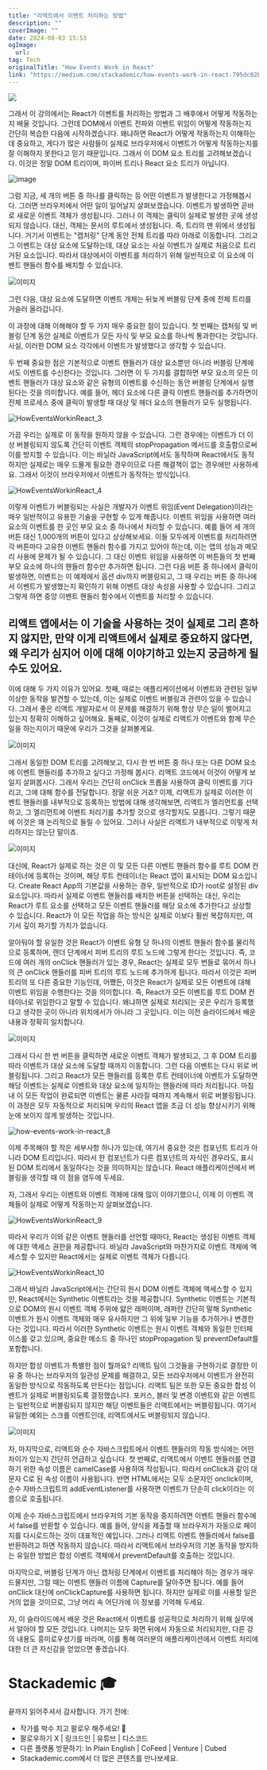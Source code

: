 ```yaml
---
title: "리액트에서 이벤트 처리하는 방법"
description: ""
coverImage: ""
date: 2024-08-03 15:53
ogImage: 
  url: 
tag: Tech
originalTitle: "How Events Work in React"
link: "https://medium.com/stackademic/how-events-work-in-react-795dc02b23b6"
---
```




<img src="/assets/img/HowEventsWorkinReact_0.png" />

그래서 이 강의에서는 React가 이벤트를 처리하는 방법과 그 배후에서 어떻게 작동하는지 배울 것입니다. 그런데 DOM에서 이벤트 전파와 이벤트 위임이 어떻게 작동하는지 간단히 복습한 다음에 시작하겠습니다. 왜냐하면 React가 어떻게 작동하는지 이해하는 데 중요하고, 게다가 많은 사람들이 실제로 브라우저에서 이벤트가 어떻게 작동하는지를 잘 이해하지 못한다고 믿기 때문입니다. 그래서 이 DOM 요소 트리를 고려해보겠습니다. 이것은 정말 DOM 트리이며, 파이버 트리나 React 요소 트리가 아닙니다.

![image](https://miro.medium.com/v2/resize:fit:1400/1*WXQBB8M504NfFZjcYuMX7w.gif)

그럼 지금, 세 개의 버튼 중 하나를 클릭하는 등 어떤 이벤트가 발생한다고 가정해봅시다. 그러면 브라우저에서 어떤 일이 일어날지 살펴보겠습니다. 이벤트가 발생하면 곧바로 새로운 이벤트 객체가 생성됩니다. 그러나 이 객체는 클릭이 실제로 발생한 곳에 생성되지 않습니다. 대신, 객체는 문서의 루트에서 생성됩니다. 즉, 트리의 맨 위에서 생성됩니다. 거기서 이벤트는 "캡처링" 단계 동안 전체 트리를 따라 아래로 이동합니다. 그리고 그 이벤트는 대상 요소에 도달하는데, 대상 요소는 사실 이벤트가 실제로 처음으로 트리거된 요소입니다. 따라서 대상에서이 이벤트를 처리하기 위해 일반적으로 이 요소에 이벤트 핸들러 함수를 배치할 수 있습니다.

<div class="content-ad"></div>

![이미지](https://miro.medium.com/v2/resize:fit:1400/1*7478CY5Lj47cZY45VAOCeQ.gif)

그런 다음, 대상 요소에 도달하면 이벤트 개체는 뒤늦게 버블링 단계 중에 전체 트리를 거슬러 올라갑니다.

이 과정에 대해 이해해야 할 두 가지 매우 중요한 점이 있습니다. 첫 번째는 캡처링 및 버블링 단계 동안 실제로 이벤트가 모든 자식 및 부모 요소를 하나씩 통과한다는 것입니다. 사실, 이러한 DOM 요소 각각에서 이벤트가 발생했다고 생각할 수 있습니다.

두 번째 중요한 점은 기본적으로 이벤트 핸들러가 대상 요소뿐만 아니라 버블링 단계에서도 이벤트를 수신한다는 것입니다. 그러면 이 두 가지를 결합하면 부모 요소의 모든 이벤트 핸들러가 대상 요소와 같은 유형의 이벤트를 수신하는 동안 버블링 단계에서 실행된다는 것을 의미합니다. 예를 들어, 헤더 요소에 다른 클릭 이벤트 핸들러를 추가하면이 전체 프로세스 중에 클릭이 발생할 때 대상 및 헤더 요소의 핸들러가 모두 실행됩니다.

<div class="content-ad"></div>

![HowEventsWorkinReact_3](/assets/img/HowEventsWorkinReact_3.png)

가끔 우리는 실제로 이 동작을 원하지 않을 수 있습니다. 그런 경우에는 이벤트가 더 이상 버블링되지 않도록 간단히 이벤트 객체의 stopPropagation 메서드를 호출함으로써 이를 방지할 수 있습니다. 이는 바닐라 JavaScript에서도 동작하며 React에서도 동작하지만 실제로는 매우 드물게 필요한 경우이므로 다른 해결책이 없는 경우에만 사용하세요. 그래서 이것이 브라우저에서 이벤트가 동작하는 방식입니다.

![HowEventsWorkinReact_4](/assets/img/HowEventsWorkinReact_4.png)

이렇게 이벤트가 버블링되는 사실은 개발자가 이벤트 위임(Event Delegation)이라는 매우 일반적이고 유용한 기술을 구현할 수 있게 해줍니다. 이벤트 위임을 사용하면 여러 요소의 이벤트를 한 곳인 부모 요소 중 하나에서 처리할 수 있습니다. 예를 들어 세 개의 버튼 대신 1,000개의 버튼이 있다고 상상해보세요. 이들 모두에게 이벤트를 처리하려면 각 버튼마다 고유한 이벤트 핸들러 함수를 가지고 있어야 하는데, 이는 앱의 성능과 메모리 사용에 문제가 될 수 있습니다. 그 대신 이벤트 위임을 사용하면 이 버튼들의 첫 번째 부모 요소에 하나의 핸들러 함수만 추가하면 됩니다. 그런 다음 버튼 중 하나에서 클릭이 발생하면, 이벤트는 이 예제에서 옵션 div까지 버블링되고, 그 때 우리는 버튼 중 하나에서 이벤트가 발생했는지 확인하기 위해 이벤트 대상 속성을 사용할 수 있습니다. 그리고 그렇게 하면 중앙 이벤트 핸들러 함수에서 이벤트를 처리할 수 있습니다.

<div class="content-ad"></div>

## 리액트 앱에서는 이 기술을 사용하는 것이 실제로 그리 흔하지 않지만, 만약 이게 리액트에서 실제로 중요하지 않다면, 왜 우리가 심지어 이에 대해 이야기하고 있는지 궁금하게 될 수도 있어요.

이에 대해 두 가지 이유가 있어요. 첫째, 때로는 애플리케이션에서 이벤트와 관련된 일부 이상한 동작을 발견할 수 있는데, 이는 실제로 이벤트 버블링과 관련이 있을 수 있습니다. 그래서 좋은 리액트 개발자로서 이 문제를 해결하기 위해 항상 무슨 일이 벌어지고 있는지 정확히 이해하고 싶어해요. 둘째로, 이것이 실제로 리액트가 이벤트와 함께 무슨 일을 하는지이기 때문에 우리가 그것을 살펴볼게요.

![이미지](/assets/img/HowEventsWorkinReact_5.png)

그래서 동일한 DOM 트리를 고려해보고, 다시 한 번 버튼 중 하나 또는 다른 DOM 요소에 이벤트 핸들러를 추가하고 싶다고 가정해 봅시다. 리액트 코드에서 이것이 어떻게 보일지 살펴봅시다. 그래서 우리는 간단히 onClick 프롭을 사용하여 클릭 이벤트를 기다리고, 그에 대해 함수를 전달합니다. 정말 쉬운 거죠? 이제, 리액트가 실제로 이러한 이벤트 핸들러를 내부적으로 등록하는 방법에 대해 생각해보면, 리액트가 엘리먼트를 선택하고, 그 엘리먼트에 이벤트 처리기를 추가할 것으로 생각할지도 모릅니다. 그렇기 때문에 이것은 꽤 논리적으로 들릴 수 있어요. 그러나 사실은 리액트가 내부적으로 이렇게 처리하지는 않는단 말이죠.

<div class="content-ad"></div>

![이미지](/assets/img/HowEventsWorkinReact_6.png)

대신에, React가 실제로 하는 것은 이 및 모든 다른 이벤트 핸들러 함수를 루트 DOM 컨테이너에 등록하는 것이며, 해당 루트 컨테이너는 React 앱이 표시되는 DOM 요소입니다. Create React App의 기본값을 사용하는 경우, 일반적으로 ID가 root로 설정된 div 요소입니다. 따라서 실제로 이벤트 핸들러를 배치한 버튼을 선택하는 대신, 우리는 React가 루트 요소를 선택하고 모든 이벤트 핸들러를 해당 요소에 추가한다고 상상할 수 있습니다. React가 이 모든 작업을 하는 방식은 실제로 이보다 훨씬 복잡하지만, 여기서 깊이 파기할 가치가 없습니다.

알아둬야 할 유일한 것은 React가 이벤트 유형 당 하나의 이벤트 핸들러 함수를 물리적으로 등록하며, 렌더 단계에서 피버 트리의 루트 노드에 그렇게 한다는 것입니다. 즉, 코드에 여러 개의 onClick 핸들러가 있는 경우, React는 실제로 모두 번들로 묶어서 하나의 큰 onClick 핸들러를 피버 트리의 루트 노드에 추가하게 됩니다. 따라서 이것은 피버 트리의 또 다른 중요한 기능인데, 어쨌든, 이것은 React가 실제로 모든 이벤트에 대해 이벤트 위임을 수행한다는 것을 의미합니다. 즉, React가 모든 이벤트를 루트 DOM 컨테이너로 위임한다고 말할 수 있습니다. 왜냐하면 실제로 처리되는 곳은 우리가 등록했다고 생각한 곳이 아니라 위치에서가 아니라 그 곳입니다. 이는 이전 슬라이드에서 배운 내용과 정확히 일치합니다.

![이미지](https://miro.medium.com/v2/resize:fit:1400/1*Vz0IKlu2zRyNciihY_1WMg.gif)

<div class="content-ad"></div>

그래서 다시 한 번 버튼을 클릭하면 새로운 이벤트 객체가 발생되고, 그 후 DOM 트리를 따라 이벤트가 대상 요소에 도달할 때까지 이동합니다. 그런 다음 이벤트는 다시 위로 버블링됩니다. 그리고 React가 모든 핸들러를 등록한 루트 컨테이너에 이벤트가 도달하면 해당 이벤트는 실제로 이벤트와 대상 요소에 일치하는 핸들러에 따라 처리됩니다. 마침내 이 모든 작업이 완료되면 이벤트는 물론 사라질 때까지 계속해서 위로 버블링됩니다. 이 과정은 모두 자동적으로 처리되며 우리의 React 앱을 조금 더 성능 향상시키기 위해 눈에 보이지 않게 발생하는 것입니다.

![how-events-work-in-react_8](/assets/img/HowEventsWorkinReact_8.png)

이제 주목해야 할 작은 세부사항 하나가 있는데, 여기서 중요한 것은 컴포넌트 트리가 아니라 DOM 트리입니다. 따라서 한 컴포넌트가 다른 컴포넌트의 자식인 경우라도, 표시된 DOM 트리에서 동일하다는 것을 의미하지는 않습니다. React 애플리케이션에서 버블링을 생각할 때 이 점을 염두에 두세요.

자, 그래서 우리는 이벤트와 이벤트 객체에 대해 많이 이야기했으니, 이제 이 이벤트 객체들이 실제로 어떻게 작동하는지 살펴보겠습니다.

<div class="content-ad"></div>

![HowEventsWorkinReact_9](/assets/img/HowEventsWorkinReact_9.png)

따라서 우리가 이와 같은 이벤트 핸들러를 선언할 때마다, React는 생성된 이벤트 객체에 대한 액세스 권한을 제공합니다. 바닐라 JavaScript와 마찬가지로 이벤트 객체에 액세스할 수 있지만 React에서는 실제로 이벤트 객체가 다릅니다.

![HowEventsWorkinReact_10](/assets/img/HowEventsWorkinReact_10.png)

그래서 바닐라 JavaScript에서는 간단히 원시 DOM 이벤트 객체에 액세스할 수 있지만, React에서는 Synthetic 이벤트라는 것을 제공합니다. Synthetic 이벤트는 기본적으로 DOM의 원시 이벤트 객체 주위에 얇은 래퍼이며, 래퍼란 간단히 말해 Synthetic 이벤트가 원시 이벤트 객체와 매우 유사하지만 그 위에 일부 기능을 추가하거나 변경한다는 것입니다. 따라서 이러한 Synthetic 이벤트는 원시 이벤트 객체와 동일한 인터페이스를 갖고 있으며, 중요한 메소드 중 하나인 stopPropagation 및 preventDefault를 포함합니다.

<div class="content-ad"></div>

하지만 합성 이벤트가 특별한 점이 뭘까요? 리액트 팀이 그것들을 구현하기로 결정한 이유 중 하나는 브라우저의 일관성 문제를 해결하고, 모든 브라우저에서 이벤트가 완전히 동일한 방식으로 작동하도록 만든다는 점입니다. 리액트 팀은 또한 모든 중요한 합성 이벤트가 실제로 버블링되도록 결정했습니다. 포커스, 블러 및 변경 이벤트와 같은 이벤트는 일반적으로 버블링되지 않지만 해당 이벤트들은 리액트에서는 버블링됩니다. 여기서 유일한 예외는 스크롤 이벤트인데, 리액트에서도 버블링되지 않습니다.

![이미지](/assets/img/HowEventsWorkinReact_11.png)

자, 마지막으로, 리액트와 순수 자바스크립트에서 이벤트 핸들러의 작동 방식에는 어떤 차이가 있는지 간단히 언급하고 싶습니다. 첫 번째로, 리액트에서 이벤트 핸들러를 연결하기 위한 속성 이름은 camelCase를 사용하여 작성됩니다. 따라서 onClick과 같이 대문자 C로 된 속성 이름이 사용됩니다. 반면 HTML에서는 모두 소문자인 onclick이며, 순수 자바스크립트의 addEventListener를 사용하면 이벤트가 단순히 click이라는 이름으로 호출됩니다.

이제 순수 자바스크립트에서 브라우저의 기본 동작을 중지하려면 이벤트 핸들러 함수에서 false를 반환할 수 있습니다. 예를 들어, 양식을 제출할 때 브라우저가 자동으로 페이지를 다시로드하는 것이 대표적인 예입니다. 그러나 리액트 이벤트 핸들러에서 false를 반환하려고 하면 작동하지 않습니다. 따라서 리액트에서 브라우저의 기본 동작을 방지하는 유일한 방법은 합성 이벤트 객체에서 preventDefault를 호출하는 것입니다.

<div class="content-ad"></div>

마지막으로, 버블링 단계가 아닌 캡처링 단계에서 이벤트를 처리해야 하는 경우가 매우 드물지만, 그럴 때는 이벤트 핸들러 이름에 Capture를 달아주면 됩니다. 예를 들어 onClick 대신에 onClickCapture를 사용하면 됩니다. 하지만 실제로 이를 사용할 일은 거의 없을 것이므로, 그냥 머리 속 어딘가에 이 정보를 기억해 두세요.

자, 이 슬라이드에서 배운 것은 React에서 이벤트를 성공적으로 처리하기 위해 실무에서 알아야 할 모든 것입니다. 나머지는 모두 화면 뒤에서 자동으로 처리되지만, 다른 강의 내용도 흥미로우셨기를 바라며, 이를 통해 여러분의 애플리케이션에서 이벤트 처리에 대한 더 큰 자신감을 얻었으면 좋겠습니다.

# Stackademic 🎓

끝까지 읽어주셔서 감사합니다. 가기 전에:

<div class="content-ad"></div>

- 작가를 박수 치고 팔로우 해주세요! 👏
- 팔로우하기 X | 링크드인 | 유튜브 | 디스코드
- 다른 플랫폼 방문하기: In Plain English | CoFeed | Venture | Cubed
- Stackademic.com에서 더 많은 콘텐츠를 만나보세요.
